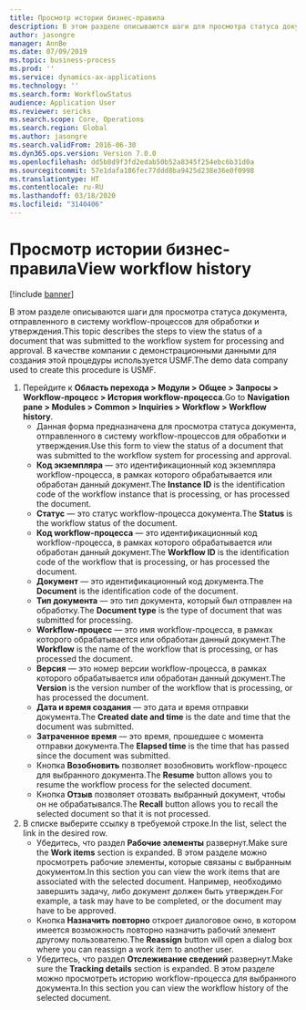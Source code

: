 ```yaml
---
title: Просмотр истории бизнес-правила
description: В этом разделе описываются шаги для просмотра статуса документа, отправленного в систему workflow-процессов для обработки и утверждения.
author: jasongre
manager: AnnBe
ms.date: 07/09/2019
ms.topic: business-process
ms.prod: ''
ms.service: dynamics-ax-applications
ms.technology: ''
ms.search.form: WorkflowStatus
audience: Application User
ms.reviewer: sericks
ms.search.scope: Core, Operations
ms.search.region: Global
ms.author: jasongre
ms.search.validFrom: 2016-06-30
ms.dyn365.ops.version: Version 7.0.0
ms.openlocfilehash: dd5b8d9f3fd2edab50b52a8345f254ebc6b31d0a
ms.sourcegitcommit: 57e1dafa186fec77ddd8ba9425d238e36e0f0998
ms.translationtype: HT
ms.contentlocale: ru-RU
ms.lasthandoff: 03/18/2020
ms.locfileid: "3140406"
---
```

# <a name="view-workflow-history"></a><span data-ttu-id="64c32-103">Просмотр истории бизнес-правила</span><span class="sxs-lookup"><span data-stu-id="64c32-103">View workflow history</span></span>

[!include [banner](../../includes/banner.md)]

<span data-ttu-id="64c32-104">В этом разделе описываются шаги для просмотра статуса документа, отправленного в систему workflow-процессов для обработки и утверждения.</span><span class="sxs-lookup"><span data-stu-id="64c32-104">This topic describes the steps to view the status of a document that was submitted to the workflow system for processing and approval.</span></span> <span data-ttu-id="64c32-105">В качестве компании с демонстрационными данными для создания этой процедуры используется USMF.</span><span class="sxs-lookup"><span data-stu-id="64c32-105">The demo data company used to create this procedure is USMF.</span></span>

1. <span data-ttu-id="64c32-106">Перейдите к **Область перехода > Модули > Общее > Запросы > Workflow-процесс > История workflow-процесса**.</span><span class="sxs-lookup"><span data-stu-id="64c32-106">Go to **Navigation pane > Modules > Common > Inquiries > Workflow > Workflow history**.</span></span>
    - <span data-ttu-id="64c32-107">Данная форма предназначена для просмотра статуса документа, отправленного в систему workflow-процессов для обработки и утверждения.</span><span class="sxs-lookup"><span data-stu-id="64c32-107">Use this form to view the status of a document that was submitted to the workflow system for processing and approval.</span></span>  
    - <span data-ttu-id="64c32-108">**Код экземпляра** — это идентификационный код экземпляра workflow-процесса, в рамках которого обрабатывается или обработан данный документ.</span><span class="sxs-lookup"><span data-stu-id="64c32-108">The **Instance ID** is the identification code of the workflow instance that is processing, or has processed the document.</span></span>  
    - <span data-ttu-id="64c32-109">**Статус** — это статус workflow-процесса документа.</span><span class="sxs-lookup"><span data-stu-id="64c32-109">The **Status** is the workflow status of the document.</span></span>  
    - <span data-ttu-id="64c32-110">**Код workflow-процесса** — это идентификационный код workflow-процесса, в рамках которого обрабатывается или обработан данный документ.</span><span class="sxs-lookup"><span data-stu-id="64c32-110">The **Workflow ID** is the identification code of the workflow that is processing, or has processed the document.</span></span>  
    - <span data-ttu-id="64c32-111">**Документ** — это идентификационный код документа.</span><span class="sxs-lookup"><span data-stu-id="64c32-111">The **Document** is the identification code of the document.</span></span>  
    - <span data-ttu-id="64c32-112">**Тип документа** — это тип документа, который был отправлен на обработку.</span><span class="sxs-lookup"><span data-stu-id="64c32-112">The **Document type** is the type of document that was submitted for processing.</span></span>  
    - <span data-ttu-id="64c32-113">**Workflow-процесс** — это имя workflow-процесса, в рамках которого обрабатывается или обработан данный документ.</span><span class="sxs-lookup"><span data-stu-id="64c32-113">The **Workflow** is the name of the workflow that is processing, or has processed the document.</span></span>  
    - <span data-ttu-id="64c32-114">**Версия** — это номер версии workflow-процесса, в рамках которого обрабатывается или обработан данный документ.</span><span class="sxs-lookup"><span data-stu-id="64c32-114">The **Version** is the version number of the workflow that is processing, or has processed the document.</span></span>  
    - <span data-ttu-id="64c32-115">**Дата и время создания** — это дата и время отправки документа.</span><span class="sxs-lookup"><span data-stu-id="64c32-115">The **Created date and time** is the date and time that the document was submitted.</span></span>  
    - <span data-ttu-id="64c32-116">**Затраченное время** — это время, прошедшее с момента отправки документа.</span><span class="sxs-lookup"><span data-stu-id="64c32-116">The **Elapsed time** is the time that has passed since the document was submitted.</span></span>  
    - <span data-ttu-id="64c32-117">Кнопка **Возобновить** позволяет возобновить workflow-процесс для выбранного документа.</span><span class="sxs-lookup"><span data-stu-id="64c32-117">The **Resume** button allows you to resume the workflow process for the selected document.</span></span>  
    - <span data-ttu-id="64c32-118">Кнопка **Отзыв** позволяет отозвать выбранный документ, чтобы он не обрабатывался.</span><span class="sxs-lookup"><span data-stu-id="64c32-118">The **Recall** button allows you to recall the selected document so that it is not processed.</span></span>   
2. <span data-ttu-id="64c32-119">В списке выберите ссылку в требуемой строке.</span><span class="sxs-lookup"><span data-stu-id="64c32-119">In the list, select the link in the desired row.</span></span>
    - <span data-ttu-id="64c32-120">Убедитесь, что раздел **Рабочие элементы** развернут.</span><span class="sxs-lookup"><span data-stu-id="64c32-120">Make sure the **Work items** section is expanded.</span></span> <span data-ttu-id="64c32-121">В этом разделе можно просмотреть рабочие элементы, которые связаны с выбранным документом.</span><span class="sxs-lookup"><span data-stu-id="64c32-121">In this section you can view the work items that are associated with the selected document.</span></span> <span data-ttu-id="64c32-122">Например, необходимо завершить задачу, либо документ должен быть утвержден.</span><span class="sxs-lookup"><span data-stu-id="64c32-122">For example, a task may have to be completed, or the document may have to be approved.</span></span>  
    - <span data-ttu-id="64c32-123">Кнопка **Назначить повторно** откроет диалоговое окно, в котором имеется возможность повторно назначить рабочий элемент другому пользователю.</span><span class="sxs-lookup"><span data-stu-id="64c32-123">The **Reassign** button will open a dialog box where you can reassign a work item to another user.</span></span>  
    - <span data-ttu-id="64c32-124">Убедитесь, что раздел **Отслеживание сведений** развернут.</span><span class="sxs-lookup"><span data-stu-id="64c32-124">Make sure the **Tracking details** section is expanded.</span></span> <span data-ttu-id="64c32-125">В этом разделе можно просмотреть историю workflow-процесса для выбранного документа.</span><span class="sxs-lookup"><span data-stu-id="64c32-125">In this section you can view the workflow history of the selected document.</span></span>  

